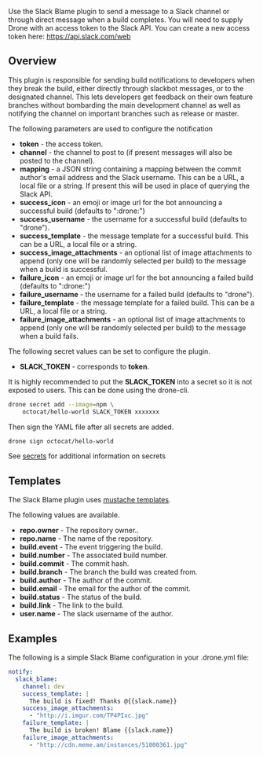 Use the Slack Blame plugin to send a message to a Slack channel or through
direct message when a build completes. You will need to supply Drone with an
access token to the Slack API. You can create a new access token here:
https://api.slack.com/web

## Overview

This plugin is responsible for sending build notifications to developers when
they break the build, either directly through slackbot messages, or to the
designated channel. This lets developers get feedback on their own feature
branches without bombarding the main development channel as well as notifying
the channel on important branches such as release or master.

The following parameters are used to configure the notification

* **token** - the access token.
* **channel** - the channel to post to (if present messages will also be posted
  to the channel).
* **mapping** - a JSON string containing a mapping between the commit author's
  email address and the Slack username. This can be a URL, a local file or a
  string. If present this will be used in place of querying the Slack API.
* **success_icon** - an emoji or image url for the bot announcing a successful
  build (defaults to ":drone:")
* **success_username** - the username for a successful build (defaults to
  "drone").
* **success_template** - the message template for a successful build. This can
  be a URL, a local file or a string.
* **success_image_attachments** - an optional list of image attachments to
  append (only one will be randomly selected per build) to the message when a
  build is successful.
* **failure_icon** - an emoji or image url for the bot announcing a failed
  build (defaults to ":drone:")
* **failure_username** - the username for a failed build (defaults to "drone").
* **failure_template** - the message template for a failed build. This can be
  a URL, a local file or a string.
* **failure_image_attachments** - an optional list of image attachments to
  append (only one will be randomly selected per build) to the message when a
  build fails.

The following secret values can be set to configure the plugin.

  * **SLACK_TOKEN** - corresponds to **token**.

It is highly recommended to put the **SLACK_TOKEN** into a secret so it is not
exposed to users. This can be done using the drone-cli.

```bash
drone secret add --image=npm \
    octocat/hello-world SLACK_TOKEN xxxxxxx
```

Then sign the YAML file after all secrets are added.

```bash
drone sign octocat/hello-world
```

See [secrets](http://readme.drone.io/0.5/usage/secrets/) for additional
information on secrets

## Templates

The Slack Blame plugin uses [mustache templates](https://mustache.github.io/).

The following values are available.
  * **repo.owner** - The repository owner..
  * **repo.name** - The name of the repository.
  * **build.event** - The event triggering the build.
  * **build.number** - The associated build number.
  * **build.commit** - The commit hash.
  * **build.branch** - The branch the build was created from.
  * **build.author** - The author of the commit.
  * **build.email** - The email for the author of the commit.
  * **build.status** - The status of the build.
  * **build.link** - The link to the build.
  * **user.name** - The slack username of the author.

## Examples

The following is a simple Slack Blame configuration in your .drone.yml file:

```yaml
notify:
  slack_blame:
    channel: dev
    success_template: |
      The build is fixed! Thanks @{{slack.name}}
    success_image_attachments:
      - "http://i.imgur.com/TP4PIxc.jpg"
    failure_template: |
      The build is broken! Blame {{slack.name}}
    failure_image_attachments:
      - "http://cdn.meme.am/instances/51000361.jpg"
```
